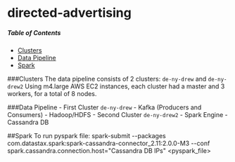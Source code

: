 # directed-advertising

##### Table of Contents  
- [Clusters](#clusters)  
- [Data Pipeline](#data-pipeline)
- [Spark](#spark)



###Clusters
The data pipeline consists of 2 clusters: `de-ny-drew` and `de-ny-drew2`
Using m4.large AWS EC2 instances, each cluster had a master and 3 workers, for a total of 8 nodes.



###Data Pipeline
    - First Cluster `de-ny-drew`
        - Kafka (Producers and Consumers)
        - Hadoop/HDFS
    - Second Cluster `de-ny-drew2`
        - Spark Engine
        - Cassandra DB


##Spark 
To run pyspark file:
spark-submit --packages com.datastax.spark:spark-cassandra-connector_2.11:2.0.0-M3 --conf spark.cassandra.connection.host="Cassandra DB IPs" <pyspark_file>
